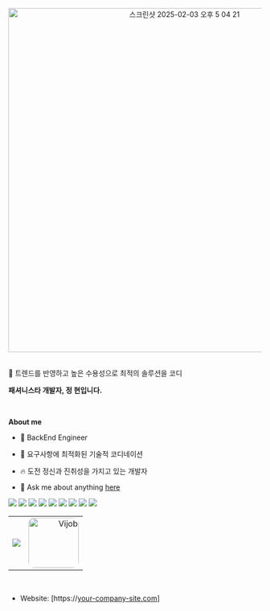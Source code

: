 <p align="center">
  <img width="685" alt="스크린샷 2025-02-03 오후 5 04 21" src="https://github.com/user-attachments/assets/ac8c619f-c559-4e13-b738-dc4ad6ccee85" />
</p>

<br/>
🧣 트렌드를 반영하고 높은 수용성으로 최적의 솔루션을 코디

**패셔니스타 개발자, 정 현입니다.**

<br>

**About me**

- 💼 BackEnd Engineer

- 🧩 요구사항에 최적화된 기술적 코디네이션

- 🔥 도전 정신과 진취성을 가지고 있는 개발자

- 💬 Ask me about anything [here](https://github.com/jsjhyun/jsjhyun/issues)

<p align="left">
  <img src="https://img.shields.io/badge/Java-007396?style=flat&logo=java&logoColor=white"/>
  <img src="https://img.shields.io/badge/Spring Boot-6DB33F?style=flat&logo=springboot&logoColor=white"/>
  <img src="https://img.shields.io/badge/Spring Framework-6DB33F?style=flat&logo=spring&logoColor=white"/>
  <img src="https://img.shields.io/badge/Spring JPA-6DB33F?style=flat&logo=spring&logoColor=white"/>
  <img src="https://img.shields.io/badge/Spring Security-6DB33F?style=flat&logo=springsecurity&logoColor=white"/>
  <img src="https://img.shields.io/badge/MySQL-4479A1?style=flat&logo=mysql&logoColor=white"/>
  <img src="https://img.shields.io/badge/AWS-232F3E?style=flat&logo=amazonaws&logoColor=white"/>
  <img src="https://img.shields.io/badge/TypeScript-3178C6?style=flat&logo=typescript&logoColor=white"/>
  <img src="https://img.shields.io/badge/NestJS-E0234E?style=flat&logo=nestjs&logoColor=white"/>
</p>

<table>
  <tr>
    <td align="left">
      <a href="https://github.com/jsjhyun/github-readme-stats">
        <img src="https://github-readme-stats.vercel.app/api/top-langs/?username=jsjhyun&layout=compact&theme=buefy&hide_border=true" />
      </a>
    </td>
    <td align="right">
      <a href="https://vijob.net" target="_blank">
        <img 
          src="https://github.com/user-attachments/assets/1bc9d928-69ab-4fd5-9666-57c6b438570c" 
          alt="Vijob" 
          width="100" 
          style="border-radius: 12px;"
        />
      </a>
    </td>
  </tr>
</table>

<br />


- Website: [https://[your-company-site.com](https://app.vijob.net/ko/job)]
